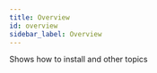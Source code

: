 ```yaml
---
title: Overview
id: overview
sidebar_label: Overview
---
```


<!-- @part src="../../sample-doc-parts/overview/h1-overview-description.md" -->

Shows how to install and other topics
<!-- @/part -->

<!-- @part src="../../sample-doc-parts/overview/h1-overview-body.md" -->
<!-- Your content goes here, replacing this comment -->
<!-- @/part -->

